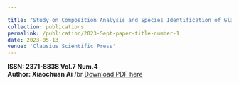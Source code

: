 ```yaml
---

title: "Study on Composition Analysis and Species Identification of Glass Relics Based on the Multiple Linear Regression Model"
collection: publications
permalink: /publication/2023-Sept-paper-title-number-1
date: 2023-05-13
venue: 'Clausius Scientific Press'
---
```

**ISSN: 2371-8838 Vol.7 Num.4**<br>
**Author: Xiaochuan Ai**
/br
[Download PDF here](https://www.clausiuspress.com/assets/default/article/2023/06/07/article_1686146546.pdf)  

